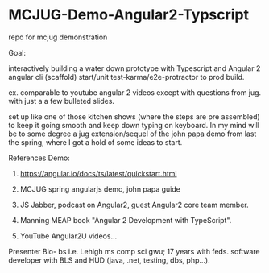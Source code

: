 # MCJUG-Demo-Angular2-Typscript
repo for mcjug demonstration 

Goal: 

interactively building a water down prototype with Typescript and Angular 2 angular cli (scaffold) start/unit test-karma/e2e-protractor to prod build. 

ex. comparable to youtube angular 2 videos except with questions from jug. with just a a few bulleted slides. 

set up like one of those kitchen shows (where the steps are pre assembled) to keep it going smooth and keep down typing on keyboard. In my mind will be to some degree a jug extension/sequel of the john papa demo from last the spring, where I got a hold of some ideas to start. 


References Demo:

1. https://angular.io/docs/ts/latest/quickstart.html

2. MCJUG spring angularjs demo, john papa guide

3. JS Jabber, podcast on Angular2, guest Angular2 core team member.

4. Manning MEAP book "Angular 2 Development with TypeScript".

5. YouTube Angular2U videos...

Presenter Bio- bs i.e. Lehigh ms comp sci gwu; 17 years with feds. software developer with BLS and HUD (java, .net, testing, dbs, php...). 


